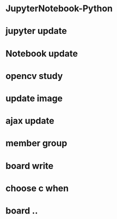 # JupyterNotebook-Python
# jupyter update
# Notebook update
# opencv study
# update image
# ajax update
# member group
# board write
# choose c when 
# board ..
